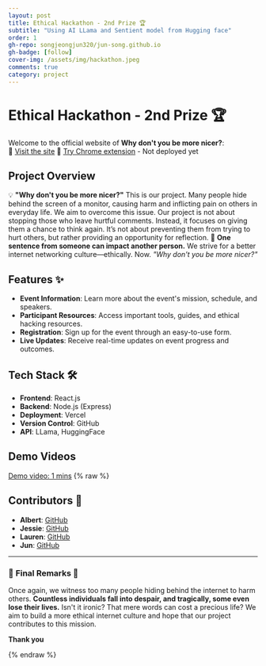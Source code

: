 ```yaml
---
layout: post
title: Ethical Hackathon - 2nd Prize 🏆
subtitle: "Using AI LLama and Sentient model from Hugging face"
order: 1
gh-repo: songjeongjun320/jun-song.github.io
gh-badge: [follow]
cover-img: /assets/img/hackathon.jpeg
comments: true
category: project
---
```


# Ethical Hackathon - 2nd Prize 🏆

Welcome to the official website of **Why don't you be more nicer?**:  
🚀 [Visit the site](https://ethical-hackathon.vercel.app)
🚀 [Try Chrome extension]() - Not deployed yet

## Project Overview

💡 **"Why don't you be more nicer?"** This is our project. Many people hide behind the screen of a monitor, causing harm and inflicting pain on others in everyday life. We aim to overcome this issue. Our project is not about stopping those who leave hurtful comments. Instead, it focuses on giving them a chance to think again. It’s not about preventing them from trying to hurt others, but rather providing an opportunity for reflection. 🌱 **One sentence from someone can impact another person.** We strive for a better internet networking culture—ethically. Now. _"Why don't you be more nicer?"_

## Features ✨

- **Event Information**: Learn more about the event's mission, schedule, and speakers.
- **Participant Resources**: Access important tools, guides, and ethical hacking resources.
- **Registration**: Sign up for the event through an easy-to-use form.
- **Live Updates**: Receive real-time updates on event progress and outcomes.

## Tech Stack 🛠️

- **Frontend**: React.js
- **Backend**: Node.js (Express)
- **Deployment**: Vercel
- **Version Control**: GitHub
- **API**: LLama, HuggingFace

## Demo Videos

[Demo video: 1 mins](https://www.youtube.com/watch?v=zHLHY-VRkvw)
{% raw %}

## Contributors 👥

- **Albert**: [GitHub](https://github.com/AlbertSu47)
- **Jessie**: [GitHub](https://github.com/Jessie7775)
- **Lauren**: [GitHub](https://github.com/lolofigs)
- **Jun**: [GitHub](https://github.com/songjeongjun320)

---

### 🌟 **Final Remarks** 🌟

Once again, we witness too many people hiding behind the internet to harm others. **Countless individuals fall into despair, and tragically, some even lose their lives.** Isn't it ironic? That mere words can cost a precious life?
We aim to build a more ethical internet culture and hope that our project contributes to this mission.

**Thank you**

{% endraw %}
